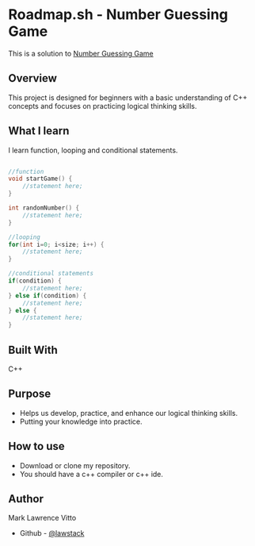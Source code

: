 # Roadmap.sh - Number Guessing Game
This is a solution to [Number Guessing Game](https://roadmap.sh/projects/number-guessing-game)

## Overview
This project is designed for beginners with a basic understanding of C++ concepts and focuses on practicing logical thinking skills.

## What I learn
I learn function, looping and conditional statements. 

```C++

//function
void startGame() {
    //statement here;
}

int randomNumber() {
    //statement here;
}

//looping
for(int i=0; i<size; i++) {
    //statement here;
}

//conditional statements
if(condition) {
    //statement here;
} else if(condition) {
    //statement here;
} else {
    //statement here;
}
```

## Built With
C++

## Purpose
- Helps us develop, practice, and enhance our logical thinking skills.
- Putting your knowledge into practice.

## How to use
- Download or clone my repository.
- You should have a c++ compiler or c++ ide.

## Author
Mark Lawrence Vitto
- Github - [@lawstack](https://github.com/lawstack)
